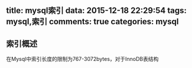 title: mysql索引
data: 2015-12-18 22:29:54
tags: mysql,索引
comments: true
categories: mysql
---
	
## 索引概述

在Mysql中索引长度的限制为767-3072bytes，对于InnoDB表结构